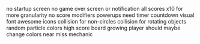 no startup screen
no game over screen or notification
all scores x10 for more granularity
no score modifiers
powerups need timer countdown visual
font awesome icons
collision for non-circles
collision for rotating objects
random particle colors
high score board
growing player should maybe change colors
near miss mechanic